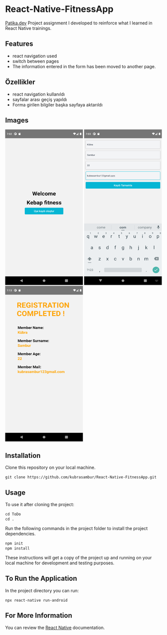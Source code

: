 # React-Native-FitnessApp

[Patika.dev](https://app.patika.dev/) Project assignment I developed to reinforce what I learned in React Native trainings.

## Features
- react navigation used
- switch between pages
- The information entered in the form has been moved to another page.

## Özellikler
- react navigation kullanıldı
- sayfalar arası geçiş yapıldı
- Forma girilen bilgiler başka sayfaya aktarıldı

## Images
<img src="Screenshot_1647241363.png" height="500" width="250"><img/>
<img src="Screenshot_1647241397.png" height="500" width="250"><img/>
<img src="Screenshot_1647241992.png" height="500" width="250"><img/>

## Installation
Clone this repository on your local machine.

```
git clone https://github.com/kubrasambur/React-Native-FitnessApp.git
```

## Usage
To use it after cloning the project:
```
cd ToDo
cd .
```
Run the following commands in the project folder to install the project dependencies.

```
npm init
npm install
```
These instructions will get a copy of the project up and running on your local machine for development and testing purposes.

## To Run the Application
In the project directory you can run:

```
npx react-native run-android
```
## For More Information
You can review the [React Native](https://reactnative.dev/) documentation.
